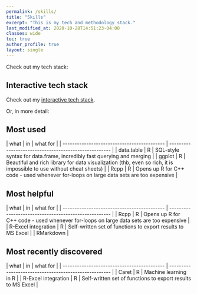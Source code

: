 ```yaml
---
permalink: /skills/
title: "Skills"
excerpt: "This is my tech and methodology stack."
last_modified_at: 2020-10-28T14:51:23-04:00
classes: wide
toc: true
author_profile: true
layout: single
---
```


Check out my tech stack:

## Interactive tech stack

Check out my <a href="/techstack.html" alt="skills">interactive tech stack</a>.


Or, in more detail:

## Most used

| what | in | what for |
| ------------------------------------------- | ----------------------------------------------------- |
| data.table | R | SQL-style syntax for data.frame, incredibly fast querying and merging |
| ggplot | R | Beautiful and rich library for data visualization (thb, even so rich, it is impossible to use without cheat sheets) |
| Rcpp | R | Opens up R for C++ code - used whenever for-loops on large data sets are too expensive |

## Most helpful

| what | in | what for |
| ------------------------------------------- | ----------------------------------------------------- |
| Rcpp | R | Opens up R for C++ code - used whenever for-loops on large data sets are too expensive |
| R-Excel integration | R | Self-written set of functions to export results to MS Excel |
| RMarkdown |

## Most recently discovered

| what | in | what for |
| ------------------------------------------- | ----------------------------------------------------- |
| Caret | R | Machine learning in R |
| R-Excel integration | R | Self-written set of functions to export results to MS Excel |
